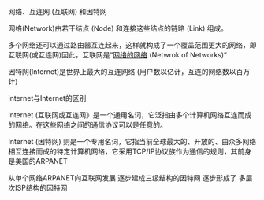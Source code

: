 网络、互连网 (互联网) 和因特网

网络(Network)由若干结点 (Node) 和连接这些结点的链路 (Link) 组成。

多个网络还可以通过路由器互连起来，这样就构成了一个覆盖范围更大的网络，即互联网(或互连网)因此，互联网是“<u>网络的网络</u> (Netwrok of Networks)“

因特网(Internet)是世界上最大的互连网络 (用户数以亿计，互连的网络数以百万计)

internet与Internet的区别

internet (互联网或互连网》是一个通用名词，它泛指由多个计算机网络互连而成的网络。在这些网络之间的通信协议可以是任意的。

Internet (因特网) 则是一个专用名词，它指当前全球最大的、开放的、由众多网络相互连接而成的特定计算机网络，它采用TCP/IP协议族作为通信的规则，其前身是美国的ARPANET

从单个网络ARPANET向互联网发展
逐步建成三级结构的因特网
逐步形成了
多层次ISP结构的因特网